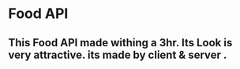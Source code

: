 # Food API

## This Food API made withing a 3hr. Its Look is very attractive. its made by client & server .
